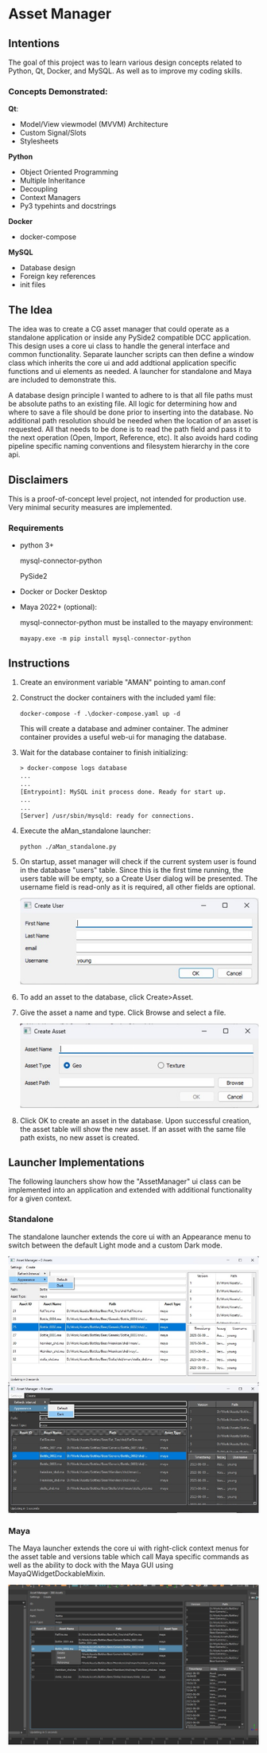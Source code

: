 # Asset Manager

## Intentions
The goal of this project was to learn various design concepts related to Python, Qt, Docker, and MySQL. As well as to improve my coding skills.

### Concepts Demonstrated:

**Qt**:
- Model/View viewmodel (MVVM) Architecture
- Custom Signal/Slots
- Stylesheets

**Python**
- Object Oriented Programming
- Multiple Inheritance
- Decoupling
- Context Managers
- Py3 typehints and docstrings

**Docker**
- docker-compose

**MySQL**
- Database design
- Foreign key references
- init files

## The Idea
The idea was to create a CG asset manager that could operate as a standalone application or inside any PySide2 compatible DCC application.  This design uses a core ui class to handle the general interface and common functionality. Separate launcher scripts can then define a window class which inherits the core ui and add addtional application specific functions and ui elements as needed. A launcher for standalone and Maya are included to demonstrate this.

A database design principle I wanted to adhere to is that all file paths must be absolute paths to an existing file. All logic for determining how and where to save a file should be done prior to inserting into the database. No additional path resolution should be needed when the location of an asset is requested. All that needs to be done is to read the path field and pass it to the next operation (Open, Import, Reference, etc). It also avoids hard coding pipeline specific naming conventions and filesystem hierarchy in the core api.


## Disclaimers
This is a proof-of-concept level project, not intended for production use. Very minimal security measures are implemented.

### Requirements
- python 3+
    
    mysql-connector-python

    PySide2

- Docker or Docker Desktop

- Maya 2022+ (optional):

    mysql-connector-python must be installed to the mayapy environment:

    ```mayapy.exe -m pip install mysql-connector-python```

## Instructions
1. Create an environment variable "AMAN" pointing to aman.conf
2. Construct the docker containers with the included yaml file:

    ```docker-compose -f .\docker-compose.yaml up -d```
    
    This will create a database and adminer container. The adminer container provides a useful web-ui for managing the database.

3. Wait for the database container to finish initializing:
    ```
    > docker-compose logs database
    ...
    ...
    [Entrypoint]: MySQL init process done. Ready for start up.
    ...
    ...
    [Server] /usr/sbin/mysqld: ready for connections.

4. Execute the aMan_standalone launcher:
    
    ```python ./aMan_standalone.py```

5. On startup, asset manager will check if the current system user is found in the database "users" table.  Since this is the first time running, the users table will be empty, so a Create User dialog will be presented. The username field is read-only as it is required, all other fields are optional.

    ![Create User](img/create_user.jpg)

6. To add an asset to the database, click Create>Asset.

7. Give the asset a name and type. Click Browse and select a file.

    ![Create Asset](img/create_asset.jpg)
8. Click OK to create an asset in the database. Upon successful creation, the asset table will show the new asset. If an asset with the same file path exists, no new asset is created.

## Launcher Implementations
The following launchers show how the "AssetManager" ui class can be implemented into an application and extended with additional functionality for a given context.
### Standalone
The standalone launcher extends the core ui with an Appearance menu to switch between the default Light mode and a custom Dark mode.

![Standalone Launcher](img/launcher_standalone_light.jpg)
![Standalone Launcher](img/launcher_standalone_dark.jpg)
### Maya
The Maya launcher extends the core ui with right-click context menus for the asset table and versions table which call Maya specific commands as well as the ability to dock with the Maya GUI using MayaQWidgetDockableMixin.

![Standalone Launcher](img/launcher_maya.jpg)